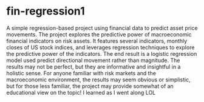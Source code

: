 # fin-regression1
A simple regression-based project using financial data to predict asset price movements.
The project explores the predictive power of macroeconomic financial indicators on risk assets. 
It features several indicators, monthly closes of US stock indices, and leverages
regression techniques to explore the predictive power of the indicators. 
The end result is a logistic regression model used predict directional movement rather than magnitude.
The results may not be perfect, but they are informative and insightful in a holistic sense. For anyone familiar with 
risk markets and the macroeconomic environment, the results may seem obvious or simplistic, but for those less familiar, 
the project may provide somewhat of an educational view on the topic! I learned as I went along LOL
